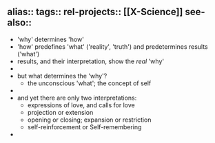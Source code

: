 alias::
tags::
rel-projects:: [[X-Science]] 
see-also::
-
- 'why' determines 'how'
- 'how' predefines 'what' ('reality', 'truth') and predetermines results ('what')
- results, and their interpretation, show the _real_ 'why'
-
- but what determines the 'why'?
	- the unconscious 'what'; the concept of self
-
- and yet there are only two interpretations:
	- expressions of love, and calls for love
	- projection or extension
	- opening or closing; expansion or restriction
	- self-reinforcement or Self-remembering
-